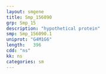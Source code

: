 ```yaml
---
layout: smgene
title: Smp_156090
grp: Smp_15
description: "hypothetical protein"
smp: Smp_156090.1
uniprot: "G4M1G6"
length:   396
cdd: "ns"
kk: ns
categories: sm
---
```

